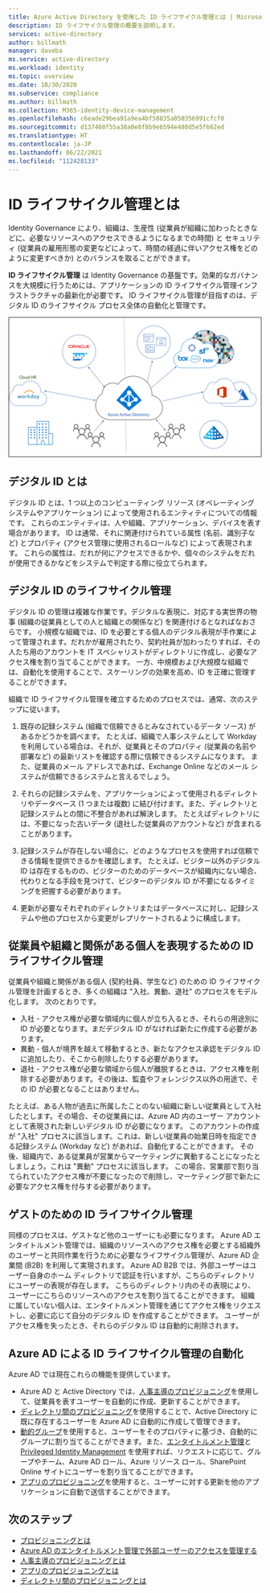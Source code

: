 ```yaml
---
title: Azure Active Directory を使用した ID ライフサイクル管理とは | Microsoft Docs
description: ID ライフサイクル管理の概要を説明します。
services: active-directory
author: billmath
manager: daveba
ms.service: active-directory
ms.workload: identity
ms.topic: overview
ms.date: 10/30/2020
ms.subservice: compliance
ms.author: billmath
ms.collection: M365-identity-device-management
ms.openlocfilehash: c6eade29bea91a9ea4bf50835a050356991cfcf0
ms.sourcegitcommit: d137460f55a38a0e8f8b9e6594e480d5e5f662ed
ms.translationtype: HT
ms.contentlocale: ja-JP
ms.lasthandoff: 06/22/2021
ms.locfileid: "112428133"
---
```

# <a name="what-is-identity-lifecycle-management"></a>ID ライフサイクル管理とは

Identity Governance により、組織は、生産性 (従業員が組織に加わったときなどに、必要なリソースへのアクセスできるようになるまでの時間) と セキュリティ (従業員の雇用形態の変更などによって、時間の経過に伴いアクセス権をどのように変更すべきか) とのバランスを取ることができます。

**ID ライフサイクル管理** は Identity Governance の基盤です。効果的なガバナンスを大規模に行うためには、アプリケーションの ID ライフサイクル管理インフラストラクチャの最新化が必要です。 ID ライフサイクル管理が目指すのは、デジタル ID のライフサイクル プロセス全体の自動化と管理です。 

![クラウド プロビジョニング](media/what-is-provisioning/cloud-1.png)

## <a name="what-is-a-digital-identity"></a>デジタル ID とは

デジタル ID とは、1 つ以上のコンピューティング リソース (オペレーティング システムやアプリケーション) によって使用されるエンティティについての情報です。 これらのエンティティは、人や組織、アプリケーション、デバイスを表す場合があります。  ID は通常、それに関連付けられている属性 (名前、識別子など) とプロパティ (アクセス管理に使用されるロールなど) によって表現されます。  これらの属性は、だれが何にアクセスできるかや、個々のシステムをだれが使用できるかなどをシステムで判定する際に役立てられます。  

## <a name="managing-the-lifecycle-of-digital-identities"></a>デジタル ID のライフサイクル管理

デジタル ID の管理は複雑な作業です。デジタルな表現に、対応する実世界の物事 (組織の従業員としての人と組織との関係など) を関連付けるとなればなおさらです。    小規模な組織では、ID を必要とする個人のデジタル表現が手作業によって管理されます。だれかが雇用されたり、契約社員が加わったりすれば、その人たち用のアカウントを IT スペシャリストがディレクトリに作成し、必要なアクセス権を割り当てることができます。  一方、中規模および大規模な組織では、自動化を使用することで、スケーリングの効果を高め、ID を正確に管理することができます。

組織で ID ライフサイクル管理を確立するためのプロセスでは、通常、次のステップに従います。

1. 既存の記録システム (組織で信頼できるとみなされているデータ ソース) があるかどうかを調べます。  たとえば、組織で人事システムとして Workday を利用している場合は、それが、従業員とそのプロパティ (従業員の名前や部署など) の最新リストを確認する際に信頼できるシステムになります。  また、従業員のメール アドレスであれば、Exchange Online などのメール システムが信頼できるシステムと言えるでしょう。

2. それらの記録システムを、アプリケーションによって使用されるディレクトリやデータベース (1 つまたは複数) に結び付けます。また、ディレクトリと記録システムとの間に不整合があれば解決します。 たとえばディレクトリには、不要になった古いデータ (退社した従業員のアカウントなど) が含まれることがあります。 

3. 記録システムが存在しない場合に、どのようなプロセスを使用すれば信頼できる情報を提供できるかを確認します。  たとえば、ビジター以外のデジタル ID は存在するものの、ビジターのためのデータベースが組織内にない場合、代わりとなる手段を見つけて、ビジターのデジタル ID が不要になるタイミングを把握する必要があります。

4. 更新が必要なそれぞれのディレクトリまたはデータベースに対し、記録システムや他のプロセスから変更がレプリケートされるように構成します。

## <a name="identity-lifecycle-management-for-representing-employees-and-other-individuals-with-an-organizational-relationship"></a>従業員や組織と関係がある個人を表現するための ID ライフサイクル管理

従業員や組織と関係がある個人 (契約社員、学生など) のための ID ライフサイクル管理を計画するとき、多くの組織は "入社、異動、退社" のプロセスをモデル化します。  次のとおりです。
    
   - 入社 - アクセス権が必要な領域内に個人が立ち入るとき、それらの用途別に ID が必要となります。まだデジタル ID がなければ新たに作成する必要があります。
   - 異動 - 個人が境界を越えて移動するとき、新たなアクセス承認をデジタル ID に追加したり、そこから削除したりする必要があります。
   - 退社 - アクセス権が必要な領域から個人が離脱するときは、アクセス権を削除する必要があります。その後は、監査やフォレンジクス以外の用途で、その ID が必要となることはありません。

たとえば、ある人物が過去に所属したことのない組織に新しい従業員として入社したとします。その場合、その従業員には、Azure AD 内のユーザー アカウントとして表現された新しいデジタル ID が必要になります。  このアカウントの作成が "入社" プロセスに該当します。これは、新しい従業員の始業日時を指定できる記録システム (Workday など) があれば、自動化することができます。  その後、組織内で、ある従業員が営業からマーケティングに異動することになったとしましょう。これは "異動" プロセスに該当します。  この場合、営業部で割り当てられていたアクセス権が不要になったので削除し、マーケティング部で新たに必要なアクセス権を付与する必要があります。

## <a name="identity-lifecycle-management-for-guests"></a>ゲストのための ID ライフサイクル管理

同様のプロセスは、ゲストなど他のユーザーにも必要になります。  Azure AD エンタイトルメント管理では、組織のリソースへのアクセス権を必要とする組織外のユーザーと共同作業を行うために必要なライフサイクル管理が、Azure AD 企業間 (B2B) を利用して実現されます。 Azure AD B2B では、外部ユーザーはユーザー自身のホーム ディレクトリで認証を行いますが、こちらのディレクトリにユーザーの表現が存在します。 こちらのディレクトリ内のその表現により、ユーザーにこちらのリソースへのアクセスを割り当てることができます。  組織に属していない個人は、エンタイトルメント管理を通じてアクセス権をリクエストし、必要に応じて自分のデジタル ID を作成することができます。 ユーザーがアクセス権を失ったとき、それらのデジタル ID は自動的に削除されます。  

## <a name="how-does-azure-ad-automate-identity-lifecycle-management"></a>Azure AD による ID ライフサイクル管理の自動化

Azure AD では現在これらの機能を提供しています。

* Azure AD と Active Directory では、[人事主導のプロビジョニング](what-is-hr-driven-provisioning.md)を使用して、従業員を表すユーザーを自動的に作成、更新することができます。
* [ディレクトリ間のプロビジョニング](what-is-inter-directory-provisioning.md)を使用することで、Active Directory に既に存在するユーザーを Azure AD に自動的に作成して管理できます。
* [動的グループ](../external-identities/use-dynamic-groups.md#what-are-dynamic-groups)を使用すると、ユーザーをそのプロパティに基づき、自動的にグループに割り当てることができます。また、[エンタイトルメント管理](entitlement-management-scenarios.md)と [Privileged Identity Management](../privileged-identity-management/pim-configure.md) を使用すれば、リクエストに応じて、グループやチーム、Azure AD ロール、Azure リソース ロール、SharePoint Online サイトにユーザーを割り当てることができます。
* [アプリのプロビジョニング](what-is-app-provisioning.md)を使用すると、ユーザーに対する更新を他のアプリケーションに自動で送信することができます。

## <a name="next-steps"></a>次のステップ 

- [プロビジョニングとは](what-is-provisioning.md)
- [Azure AD のエンタイトルメント管理で外部ユーザーのアクセスを管理する](./entitlement-management-external-users.md)
- [人事主導のプロビジョニングとは](what-is-hr-driven-provisioning.md)
- [アプリのプロビジョニングとは](what-is-app-provisioning.md)
- [ディレクトリ間のプロビジョニングとは](what-is-inter-directory-provisioning.md)